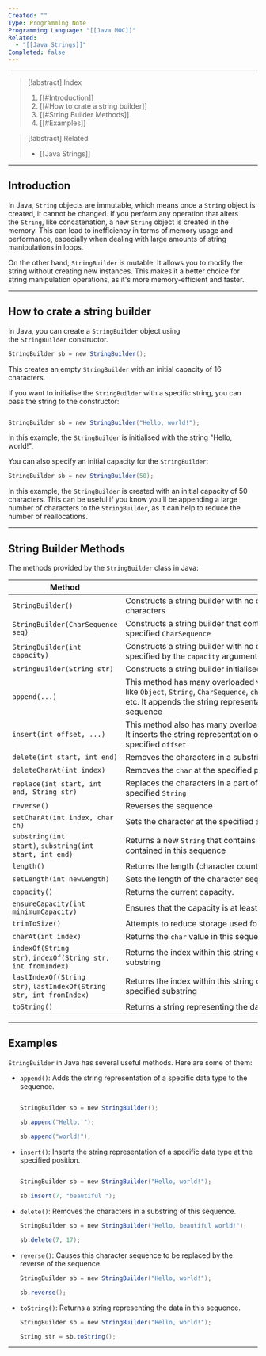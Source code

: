 ```yaml
---
Created: ""
Type: Programming Note
Programming Language: "[[Java MOC]]"
Related:
  - "[[Java Strings]]"
Completed: false
---
```

---

>[!abstract] Index
>1. [[#Introduction]]
>2. [[#How to crate a string builder]]
>3. [[#String Builder Methods]]
>4. [[#Examples]]

>[!abstract] Related
>- [[Java Strings]]

---
## Introduction

In Java, `String` objects are immutable, which means once a `String` object is created, it cannot be changed. If you perform any operation that alters the `String`, like concatenation, a new `String` object is created in the memory. This can lead to inefficiency in terms of memory usage and performance, especially when dealing with large amounts of string manipulations in loops.

On the other hand, `StringBuilder` is mutable. It allows you to modify the string without creating new instances. This makes it a better choice for string manipulation operations, as it's more memory-efficient and faster.

---
## How to crate a string builder


In Java, you can create a `StringBuilder` object using the `StringBuilder` constructor.

```java
StringBuilder sb = new StringBuilder();
```

This creates an empty `StringBuilder` with an initial capacity of 16 characters.

If you want to initialise the `StringBuilder` with a specific string, you can pass the string to the constructor:
```java

StringBuilder sb = new StringBuilder("Hello, world!");
```
In this example, the `StringBuilder` is initialised with the string "Hello, world!".

You can also specify an initial capacity for the `StringBuilder`:
```java
StringBuilder sb = new StringBuilder(50);
```

In this example, the `StringBuilder` is created with an initial capacity of 50 characters. This can be useful if you know you'll be appending a large number of characters to the `StringBuilder`, as it can help to reduce the number of reallocations.

---
## String Builder Methods

The methods provided by the `StringBuilder` class in Java:

| Method                                                              | Info                                                                                                                                                                                                                                                            |
| ------------------------------------------------------------------- | --------------------------------------------------------------------------------------------------------------------------------------------------------------------------------------------------------------------------------------------------------------- |
| `StringBuilder()`                                                   | Constructs a string builder with no characters in it and an initial capacity of 16 characters                                                                                                                                                                   |
| `StringBuilder(CharSequence seq)`                                   | Constructs a string builder that contains the same characters as the specified `CharSequence`                                                                                                                                                                   |
| `StringBuilder(int capacity)`                                       | Constructs a string builder with no characters in it and an initial capacity specified by the `capacity` argument                                                                                                                                               |
| `StringBuilder(String str)`                                         | Constructs a string builder initialised to the contents of the specified string                                                                                                                                                                                 |
| `append(...)`                                                       | This method has many overloaded versions for different parameter types like `Object`, `String`, `CharSequence`, `char[]`, `boolean`, `char`, `int`, `long`, `float`, `double`, etc. It appends the string representation of the given parameter to the sequence |
| `insert(int offset, ...)`                                           | This method also has many overloaded versions for different parameter types. It inserts the string representation of the given parameter at the specified `offset`                                                                                              |
| `delete(int start, int end)`                                        | Removes the characters in a substring of this sequence                                                                                                                                                                                                          |
| `deleteCharAt(int index)`                                           | Removes the `char` at the specified position in this sequence                                                                                                                                                                                                   |
| `replace(int start, int end, String str)`                           | Replaces the characters in a part of this sequence with characters in the specified `String`                                                                                                                                                                    |
| `reverse()`                                                         | Reverses the sequence                                                                                                                                                                                                                                           |
| `setCharAt(int index, char ch)`                                     | Sets the character at the specified `index` to `ch`                                                                                                                                                                                                             |
| `substring(int start)`, `substring(int start, int end)`             | Returns a new `String` that contains a subsequence of characters currently contained in this sequence                                                                                                                                                           |
| `length()`                                                          | Returns the length (character count)                                                                                                                                                                                                                            |
| `setLength(int newLength)`                                          | Sets the length of the character sequence                                                                                                                                                                                                                       |
| `capacity()`                                                        | Returns the current capacity.                                                                                                                                                                                                                                   |
| `ensureCapacity(int minimumCapacity)`                               | Ensures that the capacity is at least equal to the specified minimum                                                                                                                                                                                            |
| `trimToSize()`                                                      | Attempts to reduce storage used for the character sequence                                                                                                                                                                                                      |
| `charAt(int index)`                                                 | Returns the `char` value in this sequence at the specified index                                                                                                                                                                                                |
| `indexOf(String str)`, `indexOf(String str, int fromIndex)`         | Returns the index within this string of the first occurrence of the specified substring                                                                                                                                                                         |
| `lastIndexOf(String str)`, `lastIndexOf(String str, int fromIndex)` | Returns the index within this string of the rightmost occurrence of the specified substring                                                                                                                                                                     |
| `toString()`                                                        | Returns a string representing the data in this sequence                                                                                                                                                                                                         |

---
## Examples

`StringBuilder` in Java has several useful methods. Here are some of them:

- `append()`: Adds the string representation of a specific data type to the sequence.
    ```java

    StringBuilder sb = new StringBuilder();
    
    sb.append("Hello, ");
    
    sb.append("world!");
	```    

- `insert()`: Inserts the string representation of a specific data type at the specified position.
	```java
     
    StringBuilder sb = new StringBuilder("Hello, world!");
    
    sb.insert(7, "beautiful ");
	```   
	
- `delete()`: Removes the characters in a substring of this sequence.
    ```java
    StringBuilder sb = new StringBuilder("Hello, beautiful world!");
    
    sb.delete(7, 17);
    ```

- `reverse()`: Causes this character sequence to be replaced by the reverse of the sequence.
    ```java
    StringBuilder sb = new StringBuilder("Hello, world!");
    
    sb.reverse();
    ```

- `toString()`: Returns a string representing the data in this sequence.
    ```java
    StringBuilder sb = new StringBuilder("Hello, world!");
    
    String str = sb.toString();
    ```

---